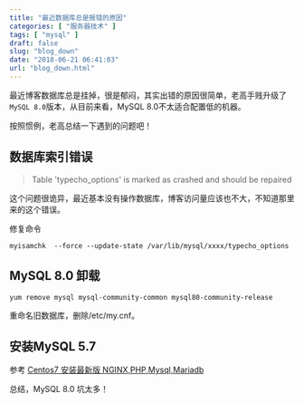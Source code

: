 ```yaml
---
title: "最近数据库总是报错的原因"
categories: [ "服务器技术" ]
tags: [ "mysql" ]
draft: false
slug: "blog_down"
date: "2018-06-21 06:41:03"
url: "blog_down.html"
---
```


最近博客数据库总是挂掉，很是郁闷，其实出错的原因很简单，老高手贱升级了`MySQL 8.0`版本，从目前来看，MySQL 8.0不太适合配置低的机器。

按照惯例，老高总结一下遇到的问题吧！

<!--more-->


## 数据库索引错误

> Table 'typecho_options' is marked as crashed and should be repaired

这个问题很诡异，最近基本没有操作数据库，博客访问量应该也不大，不知道那里来的这个错误。

修复命令

```
myisamchk  --force --update-state /var/lib/mysql/xxxx/typecho_options
```

## MySQL 8.0 卸载

```
yum remove mysql mysql-community-common mysql80-community-release
```

重命名旧数据库，删除/etc/my.cnf。

## 安装MySQL 5.7

参考 [Centos7 安装最新版 NGINX,PHP,Mysql,Mariadb][1]


总结，MySQL 8.0 坑太多！

  [1]: https://blog.phpgao.com/all_in_centos7.html